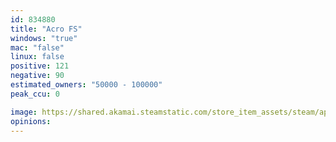 ```yaml
---
id: 834880
title: "Acro FS"
windows: "true"
mac: "false"
linux: false
positive: 121
negative: 90
estimated_owners: "50000 - 100000"
peak_ccu: 0

image: https://shared.akamai.steamstatic.com/store_item_assets/steam/apps/834880/header.jpg?t=1569985525
opinions:
---
```

